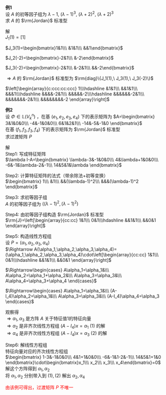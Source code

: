 **例1**    
设 $A$ 的初等因子组为 $\lambda-1,\ (\lambda-1)^3,\ (\lambda+2)^2,\ (\lambda+2)^3$     
求 $A$ 的 $\rm{Jordan}$ 标准型    
    
解    
 $J_1(1)=[1]$     
    
 $J_3(1)=\begin{bmatrix}1&1\\\ &1&1\\\ &&1\end{bmatrix}$     
    
 $J_2(-2)=\begin{bmatrix}-2&1\\\ &-2\end{bmatrix}$     
    
 $J_3(-2)=\begin{bmatrix}-2&1\\\ &-2&1\\\ &&-2\end{bmatrix}$     
    
 $\Rightarrow A$ 的 $\rm{Jordan}$ 标准型为 $\rm{diag}\{J_1(1),\ J_3(1),\ J_3(-2)\}$     
    
 $\left[\begin{array}{c:ccc:cc:ccc}    
1\\\hdashline    
&1&1\\\ &&1&1\\\ &&&1\\\hdashline    
&&&&-2&1\\\ &&&&&-2\\\hdashline    
&&&&&&-2&1\\\ &&&&&&&-2&1\\\ &&&&&&&&-2    
\end{array}\right]$     
    
**例2**    
设 $\Phi\in\mathbb{L}(V_k^n)$ ，在基 $(e_1,e_2,e_3,e_4)$ 下的表示矩阵为 $A=\begin{bmatrix}    
3&1&0&0\\\     
-4&-1&0&0\\\     
6&1&2&1\\\     
-14&-5&-1&0    
\end{bmatrix}$     
在基 $(f_1,f_2,f_3,f_4)$ 下的表示矩阵为 $\rm{Jordan}$ 标准型    
求过渡矩阵 $P$     
    
解    
Step1: 写成特征矩阵    
 $\lambda I-A=\begin{bmatrix}    
\lambda-3&-1&0&0\\\    
4&\lambda+1&0&0\\\    
-6&-1&\lambda-2&-1\\\    
14&5&1&\lambda    
\end{bmatrix}$     
    
Step2: 计算特征矩阵的法式（带余除法+初等变换）    
 $\begin{bmatrix}    
1\\\     
&1\\\     
&&(\lambda-1)^2\\\     
&&&(\lambda-1)^2    
\end{bmatrix}$     
    
Step3: 求初等因子组    
 $A$ 的初等因子组为 $((\lambda-1)^2, (\lambda-1)^2)$     
    
Step4: 由初等因子组构造 $\rm{Jordan}$ 标准型    
 $\rm{J}=\left[\begin{array}{cc:cc}    
1&1\\\     
0&1\\\hdashline    
&&1&1\\\     
&&0&1    
\end{array}\right]$     
    
Step5: 构造线性方程组    
设 $P=(\alpha_1,\alpha_2,\alpha_3,\alpha_4)$     
 $\Rightarrow A(\alpha_1,\alpha_2,\alpha_3,\alpha_4)=(\alpha_1,\alpha_2,\alpha_3,\alpha_4)\cdot\left[\begin{array}{cc:cc}    
1&1\\\    
0&1\\\hdashline    
&&1&1\\\    
&&0&1    
\end{array}\right]$     
    
 $\Rightarrow\begin{cases}    
A\alpha_1=\alpha_1&\\\    
A\alpha_2=\alpha_1+\alpha_2&\\\    
A\alpha_3=\alpha_3&\\\    
A\alpha_4=\alpha_3+\alpha_4    
\end{cases}$     
    
 $\Rightarrow\begin{cases}    
A\alpha_1=\alpha_1&\\\    
(A-I_4)\alpha_2=\alpha_1&\\\    
A\alpha_3=\alpha_3&\\\    
(A-I_4)\alpha_4=\alpha_3    
\end{cases}$     
    
观察得    
 $\Rightarrow\alpha_1,\alpha_3$ 是方阵 $A$ 关于特征值1的特征向量    
 $\Rightarrow\alpha_2$ 是非齐次线性方程组 $(A-I_4)x=\alpha_1\ (1)$ 的解    
 $\Rightarrow\alpha_4$ 是非齐次线性方程组 $(A-I_4)x=\alpha_3\ (2)$ 的解    
    
Step6: 解线性方程组    
特征向量对应的齐次线性方程组    
 $\begin{bmatrix}    
1-3&-1&0&0\\\    
4&1+1&0&0\\\    
-6&-1&1-2&-1\\\    
14&5&1+1&0    
\end{bmatrix}\cdot\begin{bmatrix}x_1\\\ x_2\\\ x_3\\\ x_4\end{bmatrix}=0$     
解这个方阵得到 $\alpha_1,\alpha_2$     
将 $\alpha_1,\alpha_2$ 分别带入到 $(1),(2)$ 解出 $\alpha_2,\alpha_4$     
    
<font color=red>由该例可得出，过渡矩阵 $P$ 不唯一</font>    
